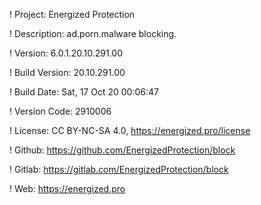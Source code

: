 ! Project: Energized Protection

! Description: ad.porn.malware blocking.

! Version: 6.0.1.20.10.291.00

! Build Version: 20.10.291.00

! Build Date: Sat, 17 Oct 20 00:06:47

! Version Code: 2910006

! License: CC BY-NC-SA 4.0, https://energized.pro/license

! Github: https://github.com/EnergizedProtection/block

! Gitlab: https://gitlab.com/EnergizedProtection/block


! Web: https://energized.pro
